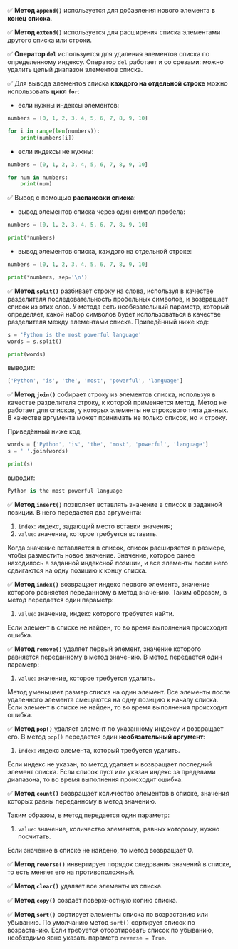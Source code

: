 ✅ **Метод `append()`** используется для добавления нового элемента **в конец списка**.

✅ **Метод `extend()`** используется для расширения списка элементами другого списка или строки.

✅ **Оператор `del`** используется для удаления элементов списка по определенному индексу. Оператор `del` работает и со срезами: можно удалить целый диапазон элементов списка.

✅ Для вывода элементов списка **каждого на отдельной строке** можно использовать **цикл `for`**:

+ если нужны индексы элементов:
``` python
numbers = [0, 1, 2, 3, 4, 5, 6, 7, 8, 9, 10]

for i in range(len(numbers)):
    print(numbers[i])
```
                  
+ если индексы не нужны:
``` python
numbers = [0, 1, 2, 3, 4, 5, 6, 7, 8, 9, 10]

for num in numbers:
    print(num)
```
                  
✅ Вывод с помощью **распаковки списка**:

+ вывод элементов списка через один символ пробела:
``` python
numbers = [0, 1, 2, 3, 4, 5, 6, 7, 8, 9, 10]

print(*numbers)
```
                  
+ вывод элементов списка, каждого на отдельной строке:
``` python
numbers = [0, 1, 2, 3, 4, 5, 6, 7, 8, 9, 10]

print(*numbers, sep='\n')
```

✅ **Метод `split()`** разбивает строку на слова, используя в качестве разделителя последовательность пробельных символов, и возвращает список из этих слов. У метода есть необязательный параметр, который определяет, какой набор символов будет использоваться в качестве разделителя между элементами списка.
Приведённый ниже код:
``` python
s = 'Python is the most powerful language'
words = s.split()

print(words)
```                 
выводит:
``` python
['Python', 'is', 'the', 'most', 'powerful', 'language']
```

✅ **Метод `join()`** собирает строку из элементов списка, используя в качестве разделителя строку, к которой применяется метод. Метод не работает для списков, у которых элементы не строкового типа данных. В качестве аргумента может принимать не только список, но и строку.

Приведённый ниже код:
``` python
words = ['Python', 'is', 'the', 'most', 'powerful', 'language']
s = ' '.join(words)

print(s)
```              
выводит:
``` python
Python is the most powerful language
```

✅ **Метод `insert()`** позволяет вставлять значение в список в заданной позиции. В него передается два аргумента:

1. `index`: индекс, задающий место вставки значения;
2. `value`: значение, которое требуется вставить.
   
Когда значение вставляется в список, список расширяется в размере, чтобы разместить новое значение. Значение, которое ранее находилось в заданной индексной позиции, и все элементы после него сдвигаются на одну позицию к концу списка.

✅ **Метод `index()`** возвращает индекс первого элемента, значение которого равняется переданному в метод значению. Таким образом, в метод передается один параметр:

1. `value`: значение, индекс которого требуется найти.
   
Если элемент в списке не найден, то во время выполнения происходит ошибка.

✅ **Метод `remove()`** удаляет первый элемент, значение которого равняется переданному в метод значению. В метод передается один параметр:

1. `value`: значение, которое требуется удалить.
   
Метод уменьшает размер списка на один элемент. Все элементы после удаленного элемента смещаются на одну позицию к началу списка. Если элемент в списке не найден, то во время выполнения происходит ошибка.

✅ **Метод `pop()`** удаляет элемент по указанному индексу и возвращает его. В метод `pop()` передается один **необязательный аргумент**:

1. `index`: индекс элемента, который требуется удалить.

Если индекс не указан, то метод удаляет и возвращает последний элемент списка. Если список пуст или указан индекс за пределами диапазона, то во время выполнения происходит ошибка.

✅ **Метод `count()`** возвращает количество элементов в списке, значения которых равны переданному в метод значению. 

Таким образом, в метод передается один параметр:

1. `value`: значение, количество элементов, равных которому, нужно посчитать.

Если значение в списке не найдено, то метод возвращает 0.

✅ **Метод `reverse()`** инвертирует порядок следования значений в списке, то есть меняет его на противоположный.

✅ **Метод `clear()`** удаляет все элементы из списка.

✅ **Метод `copy()`** создаёт поверхностную копию списка.

✅ **Метод `sort()`** сортирует элементы списка по возрастанию или убыванию. По умолчанию метод `sort()` сортирует список по возрастанию. Если требуется отсортировать список по убыванию, необходимо явно указать параметр `reverse = True`.
